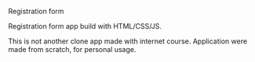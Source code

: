 Registration form

Registration form app build with HTML/CSS/JS.

This is not another clone app made with internet course. Application were made from scratch, for personal usage.

